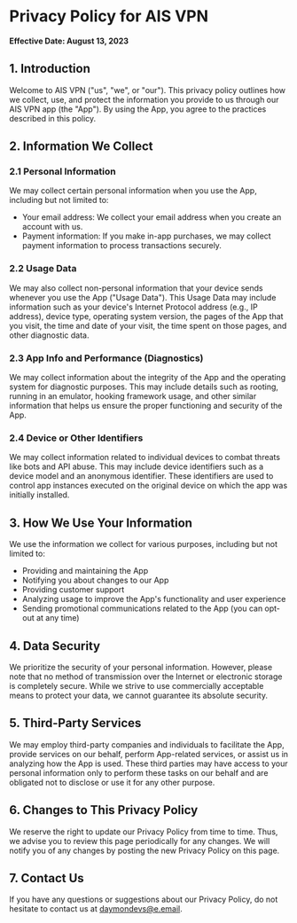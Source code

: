# Privacy Policy for AIS VPN

**Effective Date: August 13, 2023**

## 1. Introduction

Welcome to AIS VPN ("us", "we", or "our"). This privacy policy outlines how we collect, use, and protect the information you provide to us through our AIS VPN app (the "App"). By using the App, you agree to the practices described in this policy.

## 2. Information We Collect

### 2.1 Personal Information

We may collect certain personal information when you use the App, including but not limited to:
- Your email address: We collect your email address when you create an account with us.
- Payment information: If you make in-app purchases, we may collect payment information to process transactions securely.

### 2.2 Usage Data

We may also collect non-personal information that your device sends whenever you use the App ("Usage Data"). This Usage Data may include information such as your device's Internet Protocol address (e.g., IP address), device type, operating system version, the pages of the App that you visit, the time and date of your visit, the time spent on those pages, and other diagnostic data.

### 2.3 App Info and Performance (Diagnostics)

We may collect information about the integrity of the App and the operating system for diagnostic purposes. This may include details such as rooting, running in an emulator, hooking framework usage, and other similar information that helps us ensure the proper functioning and security of the App.

### 2.4 Device or Other Identifiers

We may collect information related to individual devices to combat threats like bots and API abuse. This may include device identifiers such as a device model and an anonymous identifier. These identifiers are used to control app instances executed on the original device on which the app was initially installed.

## 3. How We Use Your Information

We use the information we collect for various purposes, including but not limited to:
- Providing and maintaining the App
- Notifying you about changes to our App
- Providing customer support
- Analyzing usage to improve the App's functionality and user experience
- Sending promotional communications related to the App (you can opt-out at any time)

## 4. Data Security

We prioritize the security of your personal information. However, please note that no method of transmission over the Internet or electronic storage is completely secure. While we strive to use commercially acceptable means to protect your data, we cannot guarantee its absolute security.

## 5. Third-Party Services

We may employ third-party companies and individuals to facilitate the App, provide services on our behalf, perform App-related services, or assist us in analyzing how the App is used. These third parties may have access to your personal information only to perform these tasks on our behalf and are obligated not to disclose or use it for any other purpose.

## 6. Changes to This Privacy Policy

We reserve the right to update our Privacy Policy from time to time. Thus, we advise you to review this page periodically for any changes. We will notify you of any changes by posting the new Privacy Policy on this page.

## 7. Contact Us

If you have any questions or suggestions about our Privacy Policy, do not hesitate to contact us at daymondevs@e.email.

